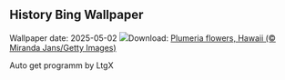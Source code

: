 ## History Bing Wallpaper
Wallpaper date: 2025-05-02
![](https://www.bing.com/th?id=OHR.PinkPlumeria_EN-US3595771407_UHD.jpg&w=1000)Download: [Plumeria flowers, Hawaii (© Miranda Jans/Getty Images)](https://www.bing.com/th?id=OHR.PinkPlumeria_EN-US3595771407_UHD.jpg)

Auto get programm by LtgX
